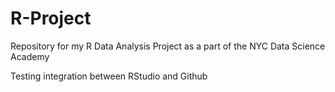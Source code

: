 # R-Project
Repository for my R Data Analysis Project as a part of the NYC Data Science Academy

Testing integration between RStudio and Github
